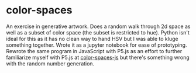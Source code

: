 # color-spaces
An exercise in generative artwork. Does a random walk through 2d space as well as a subset of color space (the subset is restricted to hue). Python isn't ideal for this as it has no clean way to hand HSV but I was able to kluge something together. Wrote it as a jupyter notebook for ease of prototyping. Rewrote the same program in JavaScript with P5.js as an effort to further familiarize myself with P5.js at [color-spaces-js](https://github.com/candiceevemiller/color-spaces-js) but there's something wrong with the random number generation.